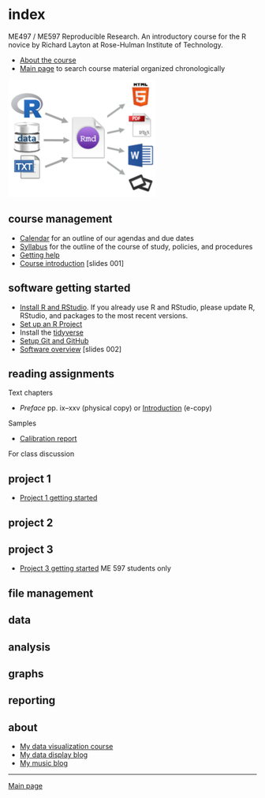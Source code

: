 
# index

ME497 / ME597 Reproducible Research. An introductory course for the R
novice by Richard Layton at Rose-Hulman Institute of Technology.

  - [About the course](cm000_about-the-course.md)  
  - [Main page](../README.md) to search course material organized
    chronologically

![](../resources/images/rr-flow-2.png)

## course management

  - [Calendar](cm000_calendar.md) for an outline of our agendas and due
    dates  
  - [Syllabus](cm001_syllabus.md) for the outline of the course of
    study, policies, and procedures  
  - [Getting help](cm002b_getting-help.md)
  - [Course introduction](../slides/slides001_introduction.pdf) \[slides
    001\]

<!-- - [Three principles of reproducibility](../slides/slides003_start-report.pdf) [slides]  -->

<!-- - [Comprehensive checklist for reproducibility](http://ropensci.github.io/reproducibility-guide/sections/checklist/)  -->

## software getting started

  - [Install R and
    RStudio](https://github.com/DSR-RHIT/install-R-and-RStudio). If you
    already use R and RStudio, please update R, RStudio, and packages to
    the most recent versions.
  - [Set up an R
    Project](https://github.com/DSR-RHIT/install-R-and-RStudio)  
  - Install the [tidyverse](https://www.tidyverse.org)  
  - [Setup Git and GitHub](cm003_git-setup.md)
  - [Software overview](../slides/slides002_software.pdf) \[slides 002\]

## reading assignments

Text chapters

  - *Preface* pp. ix–xxv (physical copy) or
    [Introduction](http://r4ds.had.co.nz/introduction.html) (e-copy)

Samples

  - [Calibration report](../resources/readings/calibration-report.pdf)

For class discussion

<!-- ## project assignments -->

<!-- - [Schedule of projects](cm002a_deadlines.md)  -->

<!-- old Project 1 -->

<!-- - [Overview](cm004_project-1_overview.md)  -->

<!-- - [Initialize](cm005_project-1_initialize.md)  -->

<!-- - [Start your first script](cm007_project-1_first-script.md)  -->

<!-- - [Wrap-up](cm049_project-1_wrapup.md)  -->

## project 1

  - [Project 1 getting started](cm7101_project-1_start.md)

<!-- - [Initialize](cm019_project-2_start.md)  -->

<!-- - [Collaboration assignment](cm027_project-2_reviewers.md)  -->

<!-- - [Wrap-up](cm040_project-2_wrapup.md)  -->

## project 2

<!-- - [Abstracts](cm031_project-3-descriptions.md)  -->

<!-- - [Getting started](cm037_project-3_collabs.md)  -->

<!-- - [Project 3 wrapup](cm052_project-3_wrapup.md)  -->

## project 3

  - [Project 3 getting started](cm7301_project-3_start.md) ME 597
    students
only

## file management

<!-- - [Git: Ignore files](cm008_project-1_gitignore.md)  -->

<!-- - [GitHub: Collaborating](cm029_collaborating-github.md)  -->

<!-- - [GitHub: Managing changes and conflicts](cm030_change-conflict-revert.md)  -->

<!-- - [Deleting unnecessary files](cm037_unlink-files.md)  -->

<!-- - [Fixing the .Rproj won't launch problem](cm043_rstudio_Rproj-not-open.md)  -->

<!-- - [Preventable version control conflicts](cm044_preventable-vc-conflicts.md)  -->

<!-- - [Run all scripts in sequence](cm051_run-all-scripts.md)  -->

## data

<!-- - [Review of tools for preparing data](cm022_review-data-prep.md)  -->

<!-- - [Getting data into R](cm020_getting-data-into-R.md)  -->

<!-- - [Download resource and data files](cm006_project-1_downloads.md) (Project 1)  -->

<!-- - [Explore the data](cm009_project-1_explore-data.md) (Project 1)  -->

<!-- - [Reshaping data from wide to long form](cm021_reshaping-data.md)  -->

<!-- - [Visual interpretation of the gather function](../slides/slides004_visual-gather.pdf)  [slides]  -->

<!-- - [Tidy the data](cm010_project-1_tidy-data.md) (Project 1)  -->

<!-- Tutorials -->

<!-- - [Start a new "practiceR" project](cm023_practiceR.md)   -->

<!-- - [practiceR: Get a handle on your data (7.1.1)](cm024_ch07_handle-on-data.md)  -->

<!-- - [practiceR: Reshaping data (7.1.2)](cm025_ch07_reshaping-data.md)  -->

<!-- - [practiceR: More data prep skills (7.1.3, 4, 6, 7)](cm026_ch07_more-data-prep.md)  -->

<!-- - [practiceR: Subsetting (7.1.5)](cm028_ch07_subsetting.md)  -->

<!-- - [practiceR: Introduction to factors](cm032_factors.md)  -->

<!-- - [practiceR: Working with factors](cm033_working-with-factors.md)  -->

<!-- - [practiceR: Data grouping](cm047_data-grouping.md)  -->

<!-- - [practiceR: Data joining](cm048_data-joining.md)  -->

## analysis

<!-- - [Perform a linear regression](cm012_project-1_regression.md) (Project 1)  -->

## graphs

<!-- - [Visually check the data](cm011_project-1_graph-first-look.md) (Project 1)  -->

<!-- - [Create the calibration graph](cm013_project-1_graph-better.md) (Project 1)  -->

<!-- - [Graph extras](cm014_project-1_graph-extras.md) (Project 1)  -->

<!-- Tutorials  -->

<!-- - [Graph tour overview](cm034_graph-tour-overview.md)  -->

<!-- - [practiceR: Dot plot](cm035_dot-plot.md)  -->

<!-- - [practiceR: Histogram](cm036_histogram.md)  -->

<!-- - [practiceR: Line graph](cm045_line-graph.md)  -->

<!-- - [practiceR: Scatterplot](cm046_scatterplot.md)  -->

## reporting

<!-- - [Write the client report](cm015_project-1_report.md) (Project 1)  -->

<!-- - [When the data change](cm017_project-1_data-change.md)  (Project 1)  -->

<!-- - [Adding references to a report](cm018_project-1_references.md) (Project 1)  -->

<!-- - [Preparing a report for transmittal](cm016_project-1_report-transmittal.md) (Project 1)  -->

<!-- - [Controlling Word styles](cm041_word-styles.md)  -->

<!-- - [Numbering tables and figures](cm050_Rmd-to-docx_table-numbers.md)  -->

<!-- ## reading -->

<!-- Gandrud C (2015) *Reproducible Research with R and RStudio*, CRC Press.  -->

<!-- - Chapter 1  -->

<!-- - Chapters 2 & 3 and *Having Git ignore files* (p.99)  -->

<!-- - Sections 4.1, 4.2, and 4.3  -->

<!-- - Sections 5.3 and 5.4  -->

<!-- - Sections 6.2 and 6.3  -->

<!-- - Chapter 7  -->

<!-- - Sections 9.1, 9.2.2, and 9.3.1  -->

<!-- - Sections 10.1.2, 10.2, and 10.4  -->

<!-- - Section 11.2  -->

<!-- - Sections 13.1 and 13.2  -->

<!-- Readings for class discussion  -->

<!-- - [Good enough practices for scientific computing](http://swcarpentry.github.io/good-enough-practices-in-scientific-computing/)  -->

<!-- - [Naming things](https://rawgit.com/Reproducible-Science-Curriculum/rr-organization1/master/organization-01-slides.html#1) (a slide presentation)     -->

<!-- - [Style guide](http://adv-r.had.co.nz/Style.html) (by Hadley Wickham)  -->

<!-- - [Everybody makes mistakes](../resources/readings/Reinhart2015-Ch10-Everybody-makes-mistakes.pdf)  -->

<!-- - [What computational scientists need to know about intellectual property law: A primer](https://osf.io/yi8k2/)  -->

<!-- - [Reproducible research: a dissenting opinion](http://cogprints.org/8675/1/ReproducibleResearch.pdf)  -->

<!-- Optional reading  -->

<!-- - [A guide to enhancing reproducibility in scientific results and writing](http://ropensci.github.io/reproducibility-guide/)  -->

<!-- - [Five concrete reasons your students should be learning to analyze data in the reproducible paradigm](http://chance.amstat.org/2014/09/reproducible-paradigm/)  -->

<!-- - [Ten simple rules for reproducible computational research](http://journals.plos.org/ploscompbiol/article?id=10.1371/journal.pcbi.1003285)  -->

<!-- - [Facilitating reproducibility in scientific computing: Principles and practice](http://web.stanford.edu/~vcs/papers/reprod2014.pdf)  -->

<!-- - [Initial steps towards reproducible research](http://kbroman.org/steps2rr/)  -->

<!-- - [Disseminating reproducible research is fundamentally a language and communication problem](http://simplystatistics.org/2016/05/13/reproducible-research-language/)  -->

<!-- - [De-weaponizing reproducibility](http://simplystatistics.org/2015/03/13/de-weaponizing-reproducibility/)  -->

<!-- - [The real reason reproducible research is important](http://simplystatistics.org/2014/06/06/the-real-reason-reproducible-research-is-important/)  -->

<!-- - [Top 10 readings in reproducibility](https://hackernoon.com/barba-group-reproducibility-syllabus-e3757ee635cf#.8jzbyn33h)  -->

## about

  - [My data visualization
    course](https://github.com/DSR-RHIT/me447-visualizing-data)
  - [My data display blog](http://www.graphdoctor.com)
  - [My music blog](http://www.richardlaytonmusic.com)

-----

[Main page](../README.md)
